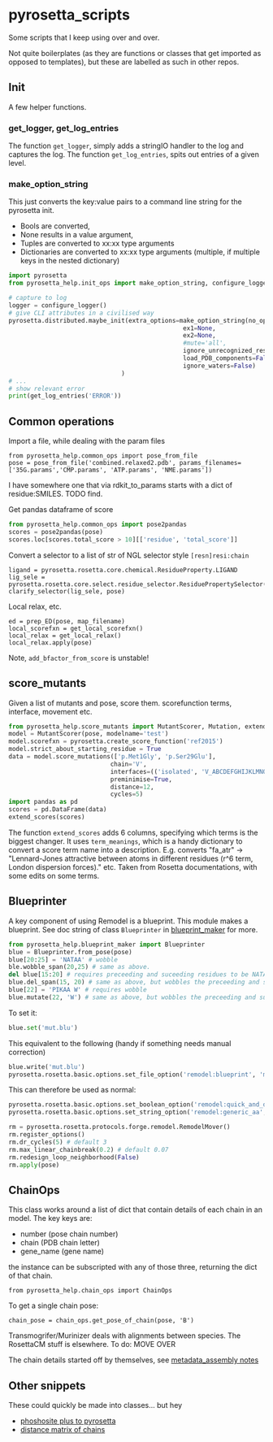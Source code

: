 # pyrosetta_scripts
Some scripts that I keep using over and over.

Not quite boilerplates (as they are functions or classes that get imported as opposed to templates), but these are labelled as such in other repos.

## Init

A few helper functions.

### get_logger, get_log_entries

The function `get_logger`, simply adds a stringIO handler to the log and captures the log.
The function `get_log_entries`, spits out entries of a given level.

### make_option_string

This just converts the key:value pairs to a command line string for the pyrosetta init.

* Bools are converted,
* None results in a value argument,
* Tuples are converted to xx:xx type arguments
* Dictionaries are converted to xx:xx type arguments (multiple, if multiple keys in the nested dictionary)

```python
import pyrosetta
from pyrosetta_help.init_ops import make_option_string, configure_logger

# capture to log
logger = configure_logger()
# give CLI attributes in a civilised way
pyrosetta.distributed.maybe_init(extra_options=make_option_string(no_optH=False,
                                                ex1=None,
                                                ex2=None,
                                                #mute='all',
                                                ignore_unrecognized_res=True,
                                                load_PDB_components=False,
                                                ignore_waters=False)
                               )
# ...
# show relevant error
print(get_log_entries('ERROR')) 
```  

## Common operations

Import a file, while dealing with the param files
```jupyterpython
from pyrosetta_help.common_ops import pose_from_file
pose = pose_from_file('combined.relaxed2.pdb', params_filenames=['35G.params','CMP.params', 'ATP.params', 'NME.params'])
```
I have somewhere one that via rdkit_to_params starts with a dict of residue:SMILES. TODO find.

Get pandas dataframe of score
```python
from pyrosetta_help.common_ops import pose2pandas
scores = pose2pandas(pose)
scores.loc[scores.total_score > 10][['residue', 'total_score']]
```
Convert a selector to a list of str of NGL selector style `[resn]resi:chain` 
```jupyterpython
ligand = pyrosetta.rosetta.core.chemical.ResidueProperty.LIGAND
lig_sele = pyrosetta.rosetta.core.select.residue_selector.ResiduePropertySelector(ligand)
clarify_selector(lig_sele, pose)
```
Local relax, etc.
```jupyterpython
ed = prep_ED(pose, map_filename)
local_scorefxn = get_local_scorefxn()
local_relax = get_local_relax()
local_relax.apply(pose)
```

Note, `add_bfactor_from_score` is unstable!
    
## score_mutants

Given a list of mutants and pose, score them. scorefunction terms, interface, movement etc.

```python
from pyrosetta_help.score_mutants import MutantScorer, Mutation, extend_scores, term_meanings
model = MutantScorer(pose, modelname='test')
model.scorefxn = pyrosetta.create_score_function('ref2015')
model.strict_about_starting_residue = True
data = model.score_mutations(['p.Met1Gly', 'p.Ser29Glu'],
                            chain='V',
                            interfaces=(('isolated', 'V_ABCDEFGHIJKLMNOPQRSTWXYZ'),), #
                            preminimise=True,
                            distance=12,
                            cycles=5)
import pandas as pd
scores = pd.DataFrame(data)
extend_scores(scores)
```
    
The function `extend_scores` adds 6 columns, specifying which terms is the biggest changer.
It uses `term_meanings`, which is a handy dictionary to convert a score term name into a description.
E.g. converts "fa_atr" -> "Lennard-Jones attractive between atoms 
in different residues (r^6 term, London dispersion forces)." etc.
Taken from Rosetta documentations, with some edits on some terms.
    
## Blueprinter

A key component of using Remodel is a blueprint.
This module makes a blueprint. See doc string of class `Blueprinter` in [blueprint_maker](pyrosetta_help/blueprint_maker/__init__.py) for more.

```python
from pyrosetta_help.blueprint_maker import Blueprinter
blue = Blueprinter.from_pose(pose)
blue[20:25] = 'NATAA' # wobble
ble.wobble_span(20,25) # same as above.
del blue[15:20] # requires preceeding and suceeding residues to be NATAA though!
blue.del_span(15, 20) # same as above, but wobbles the preceeding and suceeding 1 residues
blue[22] = 'PIKAA W' # requires wobble
blue.mutate(22, 'W') # same as above, but wobbles the preceeding and suceeding residues
```

To set it:

```python
blue.set('mut.blu')
```
This equivalent to the following (handy if something needs manual correction)

```python
blue.write('mut.blu')
pyrosetta.rosetta.basic.options.set_file_option('remodel:blueprint', 'mut.blu')
```


    
This can therefore be used as normal:
    
```python
pyrosetta.rosetta.basic.options.set_boolean_option('remodel:quick_and_dirty', True)
pyrosetta.rosetta.basic.options.set_string_option('remodel:generic_aa', 'G')

rm = pyrosetta.rosetta.protocols.forge.remodel.RemodelMover()
rm.register_options()
rm.dr_cycles(5) # default 3
rm.max_linear_chainbreak(0.2) # default 0.07
rm.redesign_loop_neighborhood(False)
rm.apply(pose)
```
    
    
## ChainOps

This class works around a list of dict that contain details of each chain in an model. The key keys are:

* number (pose chain number)
* chain (PDB chain letter)
* gene_name (gene name)

the instance can be subscripted with any of those three, returning the dict of that chain.

    from pyrosetta_help.chain_ops import ChainOps

To get a single chain pose:

    chain_pose = chain_ops.get_pose_of_chain(pose, 'B')

Transmogrifer/Murinizer deals with alignments between species.
The RosettaCM stuff is elsewhere. To do: MOVE OVER

The chain details started off by themselves, see [metadata_assembly notes](metadata_assembly.md)

## Other snippets

These could quickly be made into classes... but hey

* [phoshosite plus to pyrosetta](phospho_snippets.md)
* [distance matrix of chains](distances_snippets.md)